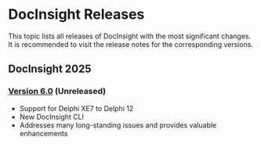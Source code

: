 # DocInsight Releases

This topic lists all releases of DocInsight with the most significant changes. It is recommended to visit the release notes for the corresponding versions.

## DocInsight 2025

### [Version 6.0](v6.0/README.md) (Unreleased)

- Support for Delphi XE7 to Delphi 12
- New DocInsight CLI
- Addresses many long-standing issues and provides valuable enhancements
